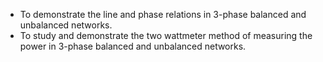 * To demonstrate the line and phase relations in 3-phase balanced and unbalanced networks.
* To study and demonstrate the two wattmeter method of measuring the power in 3-phase balanced and unbalanced networks.

